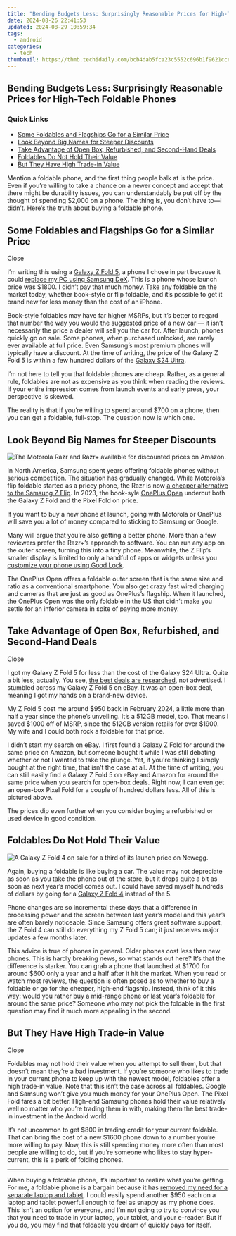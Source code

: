 ```yaml
---
title: "Bending Budgets Less: Surprisingly Reasonable Prices for High-Tech Foldable Phones"
date: 2024-08-26 22:41:53
updated: 2024-08-29 10:59:34
tags:
  - android
categories:
  - tech
thumbnail: https://thmb.techidaily.com/bcb4dab5fca23c5552c696b1f9621ccec9d5240a378ece9f04f489b258c09834.jpg
---
```


## Bending Budgets Less: Surprisingly Reasonable Prices for High-Tech Foldable Phones

### Quick Links

* [Some Foldables and Flagships Go for a Similar Price](https://android-frp.techidaily.com/in-2024-how-to-bypass-frp-from-oppo-reno-8t-by-drfone-android/)
* [Look Beyond Big Names for Steeper Discounts](https://digital-screen-recording.techidaily.com/the-ultimate-streamers-dilemma-obs-or-twitch-studio-for-2024/)
* [Take Advantage of Open Box, Refurbished, and Second-Hand Deals](https://driver-error.techidaily.com/driver-initialization-no-more-an-issue/)
* [Foldables Do Not Hold Their Value](https://youtube-lab.techidaily.com/ts-to-successful-youtube-filmmaking-with-pc-editing-software/)
* [But They Have High Trade-in Value](https://sim-unlock.techidaily.com/how-to-change-your-sim-pin-code-on-your-oneplus-11r-phone-by-drfone-android/)

 Mention a foldable phone, and the first thing people balk at is the price. Even if you’re willing to take a chance on a newer concept and accept that there might be durability issues, you can understandably be put off by the thought of spending $2,000 on a phone. The thing is, you don’t have to—I didn’t. Here’s the truth about buying a foldable phone.

##  Some Foldables and Flagships Go for a Similar Price

Close 

 I’m writing this using a [Galaxy Z Fold 5](https://extra-skills.techidaily.com/in-2024-perfecting-the-art-of-compelling-mosaic-imagery/), a phone I chose in part because it could [replace my PC using Samsung DeX](https://youtube-sure.techidaily.com/into-the-world-of-chroma-keying-youtubes-guide-to-green-screens-for-2024/). This is a phone whose launch price was $1800\. I didn’t pay that much money. Take any foldable on the market today, whether book-style or flip foldable, and it’s possible to get it brand new for less money than the cost of an iPhone.

 Book-style foldables may have far higher MSRPs, but it’s better to regard that number the way you would the suggested price of a new car — it isn’t necessarily the price a dealer will sell you the car for. After launch, phones quickly go on sale. Some phones, when purchased unlocked, are rarely ever available at full price. Even Samsung’s most premium phones will typically have a discount. At the time of writing, the price of the Galaxy Z Fold 5 is within a few hundred dollars of the [Galaxy S24 Ultra](https://vimeo-videos.techidaily.com/2024-approved-mastering-profit-strategies-for-vimeo-content-creators/).

 I’m not here to tell you that foldable phones are cheap. Rather, as a general rule, foldables are not as expensive as you think when reading the reviews. If your entire impression comes from launch events and early press, your perspective is skewed.

 The reality is that if you’re willing to spend around $700 on a phone, then you can get a foldable, full-stop. The question now is which one.

##  Look Beyond Big Names for Steeper Discounts

![The Motorola Razr and Razr+ available for discounted prices on Amazon.](https://static1.howtogeekimages.com/wordpress/wp-content/uploads/2024/07/1000083016.jpg) 

 In North America, Samsung spent years offering foldable phones without serious competition. The situation has gradually changed. While Motorola’s flip foldable started as a pricey phone, the Razr is now [a cheaper alternative to the Samsung Z Flip](https://screen-recording.techidaily.com/top-no-fee-android-chat-apps-rated/). In 2023, the book-syle [OnePlus Open](https://phone-solutions.techidaily.com/in-2024-life360-circle-everything-you-need-to-know-on-apple-iphone-6s-drfone-by-drfone-virtual-ios/) undercut both the Galaxy Z Fold and the Pixel Fold on price.

 If you want to buy a new phone at launch, going with Motorola or OnePlus will save you a lot of money compared to sticking to Samsung or Google.

 Many will argue that you’re also getting a better phone. More than a few reviewers prefer the Razr+’s approach to software. You can run any app on the outer screen, turning this into a tiny phone. Meanwhile, the Z Flip’s smaller display is limited to only a handful of apps or widgets unless you [customize your phone using Good Lock](https://extra-skills.techidaily.com/in-2024-metaverse-mastery-rapidly-assemble-your-digital-self/).

 The OnePlus Open offers a foldable outer screen that is the same size and ratio as a conventional smartphone. You also get crazy fast wired charging and cameras that are just as good as OnePlus’s flagship. When it launched, the OnePlus Open was the only foldable in the US that didn’t make you settle for an inferior camera in spite of paying more money.

##  Take Advantage of Open Box, Refurbished, and Second-Hand Deals

Close 

 I got my Galaxy Z Fold 5 for less than the cost of the Galaxy S24 Ultra. Quite a bit less, actually. You see, [the best deals are researched](https://screen-recording.techidaily.com/new-best-practices-selecting-devices-for-zoom-recording-for-2024/), not advertised. I stumbled across my Galaxy Z Fold 5 on eBay. It was an open-box deal, meaning I got my hands on a brand-new device.

 My Z Fold 5 cost me around $950 back in February 2024, a little more than half a year since the phone’s unveiling. It’s a 512GB model, too. That means I saved $1000 off of MSRP, since the 512GB version retails for over $1900\. My wife and I could both rock a foldable for that price.

 I didn’t start my search on eBay. I first found a Galaxy Z Fold for around the same price on Amazon, but someone bought it while I was still debating whether or not I wanted to take the plunge. Yet, if you're thinking I simply bought at the right time, that isn’t the case at all. At the time of writing, you can still easily find a Galaxy Z Fold 5 on eBay and Amazon for around the same price when you search for open-box deals. Right now, I can even get an open-box Pixel Fold for a couple of hundred dollars less. All of this is pictured above.

 The prices dip even further when you consider buying a refurbished or used device in good condition.

##  Foldables Do Not Hold Their Value

![A Galaxy Z Fold 4 on sale for a third of its launch price on Newegg.](https://static1.howtogeekimages.com/wordpress/wp-content/uploads/2024/07/1000083018.jpg) 

 Again, buying a foldable is like buying a car. The value may not depreciate as soon as you take the phone out of the store, but it drops quite a bit as soon as next year’s model comes out. I could have saved myself hundreds of dollars by going for a [Galaxy Z Fold 4](https://buynow-info.techidaily.com/setting-a-schedule-for-phones-advancements/) instead of the 5.

 Phone changes are so incremental these days that a difference in processing power and the screen between last year’s model and this year’s are often barely noticeable. Since Samsung offers great software support, the Z Fold 4 can still do everything my Z Fold 5 can; it just receives major updates a few months later.

 This advice is true of phones in general. Older phones cost less than new phones. This is hardly breaking news, so what stands out here? It’s that the difference is starker. You can grab a phone that launched at $1700 for around $600 only a year and a half after it hit the market. When you read or watch most reviews, the question is often posed as to whether to buy a foldable or go for the cheaper, high-end flagship. Instead, think of it this way: would you rather buy a mid-range phone or last year’s foldable for around the same price? Someone who may not pick the foldable in the first question may find it much more appealing in the second.

##  But They Have High Trade-in Value

Close 

 Foldables may not hold their value when you attempt to sell them, but that doesn’t mean they’re a bad investment. If you’re someone who likes to trade in your current phone to keep up with the newest model, foldables offer a high trade-in value. Note that this isn’t the case across all foldables. Google and Samsung won’t give you much money for your OnePlus Open. The Pixel Fold fares a bit better. High-end Samsung phones hold their value relatively well no matter who you’re trading them in with, making them the best trade-in investment in the Android world.

 It’s not uncommon to get $800 in trading credit for your current foldable. That can bring the cost of a new $1600 phone down to a number you’re more willing to pay. Now, this is still spending money more often than most people are willing to do, but if you’re someone who likes to stay hyper-current, this is a perk of folding phones.

---

 When buying a foldable phone, it’s important to realize what you’re getting. For me, a foldable phone is a bargain because it has [removed my need for a separate laptop and tablet](https://printer-issues.techidaily.com/turn-your-non-printing-canon-into-a-reliable-device-with-tips/). I could easily spend another $950 each on a laptop and tablet powerful enough to feel as snappy as my phone does. This isn’t an option for everyone, and I’m not going to try to convince you that you need to trade in your laptop, your tablet, and your e-reader. But if you do, you may find that foldable you dream of quickly pays for itself.

<ins class="adsbygoogle"
     style="display:block"
     data-ad-format="autorelaxed"
     data-ad-client="ca-pub-7571918770474297"
     data-ad-slot="1223367746"></ins>



<ins class="adsbygoogle"
     style="display:block"
     data-ad-client="ca-pub-7571918770474297"
     data-ad-slot="8358498916"
     data-ad-format="auto"
     data-full-width-responsive="true"></ins>
